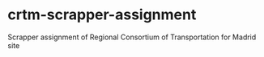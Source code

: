 # crtm-scrapper-assignment
Scrapper assignment of Regional Consortium of Transportation for Madrid site 
